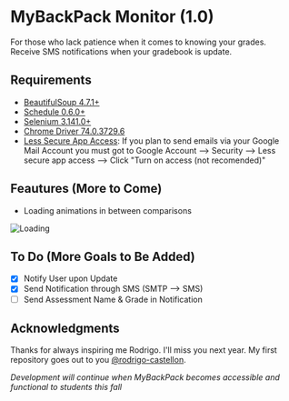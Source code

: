# MyBackPack Monitor (1.0)
For those who lack patience when it comes to knowing your grades. Receive SMS notifications when your gradebook is update. 

## Requirements
* [BeautifulSoup 4.7.1+](https://pypi.org/project/beautifulsoup4/)
* [Schedule 0.6.0+](https://pypi.org/project/schedule/)
* [Selenium 3.141.0+](https://pypi.org/project/schedule/)
* [Chrome Driver 74.0.3729.6](https://chromedriver.storage.googleapis.com/index.html?path=74.0.3729.6/)
* [Less Secure App Access](https://myaccount.google.com/lesssecureapps?utm_source=google-account&utm_medium=web): If you plan to send emails via your Google Mail Account you must got to Google Account --> Security --> Less secure app access --> Click "Turn on access (not recomended)"

## Feautures (More to Come)
* Loading animations in between comparisons

![Loading](https://i.imgur.com/T1y9Pvg.gif)

## To Do (More Goals to Be Added)
- [x] Notify User upon Update
- [x] Send Notification through SMS (SMTP --> SMS)
- [ ] Send Assessment Name & Grade in Notification

## Acknowledgments
Thanks for always inspiring me Rodrigo. I'll miss you next year. My first repository goes out to you [@rodrigo-castellon](https://github.com/rodrigo-castellon/).

*Development will continue when MyBackPack becomes accessible and functional to students this fall*
